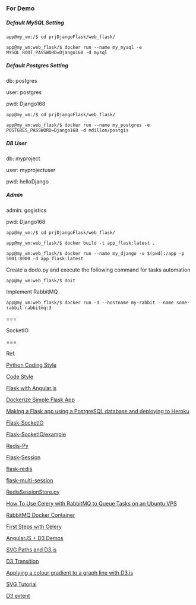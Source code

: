 ### For Demo

##### Default MySQL Setting

```
app@my_vm:/$ cd prjDjangoFlask/web_flask/

app@my_vm:web_flask/$ docker run --name my_mysql -e MYSQL_ROOT_PASSWORD=Django168 -d mysql
```

##### Default Postgres Setting
db: postgres

user: postgres

pwd: Django168

```
app@my_vm:/$ cd prjDjangoFlask/web_flask/

app@my_vm:web_flask/$ docker run --name my_postgres -e POSTGRES_PASSWORD=Django168 -d mdillon/postgis
```

##### DB User
db: myproject

user: myprojectuser

pwd: helloDjango

##### Admin
admin: gogistics

pwd: Django168

```
app@my_vm:/$ cd prjDjangoFlask/web_flask/

app@my_vm:web_flask/$ docker build -t app_flask:latest .

app@my_vm:web_flask/$ docker run --name my_django -v $(pwd):/app -p 5001:8000 -d app_flask:latest
```

Create a dodo.py and execute the following command for tasks automation

```
app@my_vm:web_flask/$ doit

```


Implement RabbitMQ

```
app@my_vm:web_flask/$ docker run -d --hostname my-rabbit --name some-rabbit rabbitmq:3
```

===

SocketIO

===

Ref.

[Python Coding Style](https://www.python.org/dev/peps/pep-0008/)

[Code Style](http://docs.python-guide.org/en/latest/writing/style/)

[Flask with Angular.js](https://gist.github.com/jstacoder/863a5df5d7bb76c88323)

[Dockerize Simple Flask App](http://containertutorials.com/docker-compose/flask-simple-app.html#requirements-file)

[Making a Flask app using a PostgreSQL database and deploying to Heroku](http://blog.sahildiwan.com/posts/flask-and-postgresql-app-deployed-on-heroku/)

[Flask-SocketIO](https://flask-socketio.readthedocs.io/en/latest/)

[Flask-SocketIO/example](https://github.com/miguelgrinberg/Flask-SocketIO/tree/master/example)

[Redis-Py](https://redis-py.readthedocs.io/en/latest/)

[Flask-Session](https://pythonhosted.org/Flask-Session/)

[flask-redis](https://github.com/underyx/flask-redis)

[flask-multi-session](https://github.com/nbob/flask-multi-session)

[RedisSessionStore.py](https://gist.github.com/linnchord/1154472)

[How To Use Celery with RabbitMQ to Queue Tasks on an Ubuntu VPS](https://www.digitalocean.com/community/tutorials/how-to-use-celery-with-rabbitmq-to-queue-tasks-on-an-ubuntu-vps)

[RabbitMQ Docker Container](https://hub.docker.com/_/rabbitmq/)

[First Steps with Celery](http://docs.celeryproject.org/en/latest/getting-started/first-steps-with-celery.html#choosing-a-broker)

[AngularJS + D3 Demos](https://github.com/vicapow/angular-d3-talk/tree/master/slides/demos)

[SVG Paths and D3.js](https://www.dashingd3js.com/svg-paths-and-d3js)

[D3 Transition](https://bost.ocks.org/mike/transition/)

[Applying a colour gradient to a graph line with D3.js](http://www.d3noob.org/2013/01/applying-colour-gradient-to-graph-line.html)

[SVG Tutorial](http://www.w3schools.com/graphics/svg_intro.asp)

[D3 extent](http://bl.ocks.org/phoebebright/3061203)